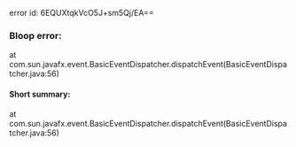 error id: 6EQUXtqkVcO5J+sm5Qj/EA==
### Bloop error:

at com.sun.javafx.event.BasicEventDispatcher.dispatchEvent(BasicEventDispatcher.java:56)
#### Short summary: 

at com.sun.javafx.event.BasicEventDispatcher.dispatchEvent(BasicEventDispatcher.java:56)